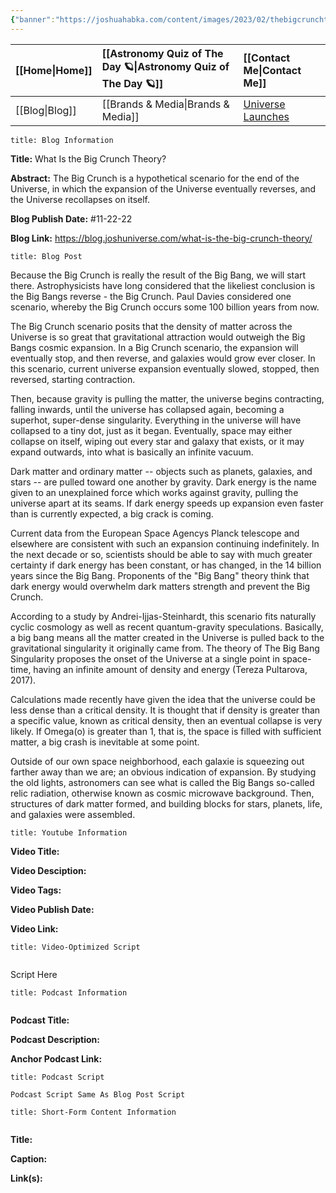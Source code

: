 ```yaml
---
{"banner":"https://joshuahabka.com/content/images/2023/02/thebigcrunchtheory--1-.png","banner_x":0.5,"dg-publish":true,"permalink":"/blog/what-is-the-big-crunch-theory/","dgPassFrontmatter":true,"noteIcon":"","created":"","updated":""}
---
```




<div class="transclusion internal-embed is-loaded"><div class="markdown-embed">



| [[Home\|Home]] | [[Astronomy Quiz of The Day 🪐\|Astronomy Quiz of The Day 🪐]] | [[Contact Me\|Contact Me]]                                |
|:-------- |:-------------------------------- |:--------------------------------------------- |
| [[Blog\|Blog]] | [[Brands & Media\|Brands & Media]]           | [Universe Launches](https://stardashusa.com/) |


</div></div>


```ad-info
title: Blog Information
```

**Title:** What Is the Big Crunch Theory?

**Abstract:** The Big Crunch is a hypothetical scenario for the end of the Universe, in which the expansion of the Universe eventually reverses, and the Universe recollapses on itself.

**Blog Publish Date:** #11-22-22 

**Blog Link:** https://blog.joshuniverse.com/what-is-the-big-crunch-theory/

```ad-abstract
title: Blog Post
```

Because the Big Crunch is really the result of the Big Bang, we will start there. Astrophysicists have long considered that the likeliest conclusion is the Big Bangs reverse - the Big Crunch. Paul Davies considered one scenario, whereby the Big Crunch occurs some 100 billion years from now.

The Big Crunch scenario posits that the density of matter across the Universe is so great that gravitational attraction would outweigh the Big Bangs cosmic expansion. In a Big Crunch scenario, the expansion will eventually stop, and then reverse, and galaxies would grow ever closer. In this scenario, current universe expansion eventually slowed, stopped, then reversed, starting contraction.

Then, because gravity is pulling the matter, the universe begins contracting, falling inwards, until the universe has collapsed again, becoming a superhot, super-dense singularity. Everything in the universe will have collapsed to a tiny dot, just as it began. Eventually, space may either collapse on itself, wiping out every star and galaxy that exists, or it may expand outwards, into what is basically an infinite vacuum.

Dark matter and ordinary matter -- objects such as planets, galaxies, and stars -- are pulled toward one another by gravity. Dark energy is the name given to an unexplained force which works against gravity, pulling the universe apart at its seams. If dark energy speeds up expansion even faster than is currently expected, a big crack is coming.

Current data from the European Space Agencys Planck telescope and elsewhere are consistent with such an expansion continuing indefinitely. In the next decade or so, scientists should be able to say with much greater certainty if dark energy has been constant, or has changed, in the 14 billion years since the Big Bang. Proponents of the "Big Bang" theory think that dark energy would overwhelm dark matters strength and prevent the Big Crunch.

According to a study by Andrei-Ijjas-Steinhardt, this scenario fits naturally cyclic cosmology as well as recent quantum-gravity speculations. Basically, a big bang means all the matter created in the Universe is pulled back to the gravitational singularity it originally came from. The theory of The Big Bang Singularity proposes the onset of the Universe at a single point in space-time, having an infinite amount of density and energy (Tereza Pultarova, 2017).

Calculations made recently have given the idea that the universe could be less dense than a critical density. It is thought that if density is greater than a specific value, known as critical density, then an eventual collapse is very likely. If Omega(o) is greater than 1, that is, the space is filled with sufficient matter, a big crash is inevitable at some point.

Outside of our own space neighborhood, each galaxie is squeezing out farther away than we are; an obvious indication of expansion. By studying the old lights, astronomers can see what is called the Big Bangs so-called relic radiation, otherwise known as cosmic microwave background. Then, structures of dark matter formed, and building blocks for stars, planets, life, and galaxies were assembled.

```ad-info
title: Youtube Information
```

**Video Title:**

**Video Desciption:**

**Video Tags:**

**Video Publish Date:**

**Video Link:**

```ad-abstract
title: Video-Optimized Script


```

Script Here

```ad-info
title: Podcast Information


```

**Podcast Title:**

**Podcast Description:**

**Anchor Podcast Link:**

```ad-info
title: Podcast Script

Podcast Script Same As Blog Post Script

```


```ad-info
title: Short-Form Content Information


```

**Title:**

**Caption:**

**Link(s):**

